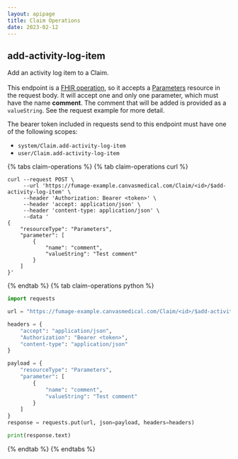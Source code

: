 ```yaml
---
layout: apipage
title: Claim Operations 
date: 2023-02-12
---
```

## add-activity-log-item

Add an activity log item to a Claim.<br><br>
This endpoint is a [FHIR operation](https://hl7.org/fhir/R4/operations.html), so it accepts a [Parameters](https://hl7.org/fhir/R4/parameters.html) resource in the request body. It will accept one and only one parameter, which must have the name **comment**. The comment that will be added is provided as a `valueString`. See the request example for more detail.

The bearer token included in requests send to this endpoint must have one of the following scopes:


- `system/Claim.add-activity-log-item`
- `user/Claim.add-activity-log-item`


{% tabs claim-operations %}
{% tab claim-operations curl %}
```shell
curl --request POST \
     --url 'https://fumage-example.canvasmedical.com/Claim/<id>/$add-activity-log-item' \
     --header 'Authorization: Bearer <token>' \
     --header 'accept: application/json' \
     --header 'content-type: application/json' \
     --data '
{
    "resourceType": "Parameters",
    "parameter": [
        {
            "name": "comment",
            "valueString": "Test comment"
        }
    ]
}'
```

{% endtab %}
{% tab claim-operations python %}

```python
import requests

url = "https://fumage-example.canvasmedical.com/Claim/<id>/$add-activity-log-item"

headers = {
    "accept": "application/json",
    "Authorization": "Bearer <token>",
    "content-type": "application/json"
}

payload = {
    "resourceType": "Parameters",
    "parameter": [
        {
            "name": "comment",
            "valueString": "Test comment"
        }
    ]
}
response = requests.put(url, json=payload, headers=headers)

print(response.text)
```
{% endtab %}
  {% endtabs %}




